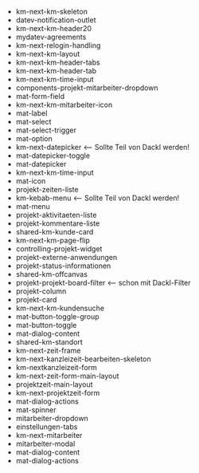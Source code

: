- km-next-km-skeleton
- datev-notification-outlet
- km-next-km-header20
- mydatev-agreements
- km-next-relogin-handling   
- km-next-km-layout    
- km-next-km-header-tabs    
- km-next-km-header-tab    
- km-next-km-time-input
- components-projekt-mitarbeiter-dropdown
- mat-form-field
- km-next-km-mitarbeiter-icon
- mat-label
- mat-select
- mat-select-trigger
- mat-option
- km-next-datepicker  <-- Sollte Teil von Dackl werden!
- mat-datepicker-toggle
- mat-datepicker
- km-next-km-time-input
- mat-icon
- projekt-zeiten-liste    
- km-kebab-menu     <-- Sollte Teil von Dackl werden!
- mat-menu 
- projekt-aktivitaeten-liste    
- projekt-kommentare-liste    
- shared-km-kunde-card    
- km-next-km-page-flip
- controlling-projekt-widget    
- projekt-externe-anwendungen    
- projekt-status-informationen    
- shared-km-offcanvas
- projekt-projekt-board-filter  <-- schon mit Dackl-Filter
- projekt-column
- projekt-card
- km-next-km-kundensuche
- mat-button-toggle-group
- mat-button-toggle
- mat-dialog-content
- shared-km-standort
- km-next-zeit-frame
- km-next-kanzleizeit-bearbeiten-skeleton
- km-nextkanzleizeit-form
- km-next-zeit-form-main-layout
- projektzeit-main-layout
- km-next-projektzeit-form
- mat-dialog-actions
- mat-spinner
- mitarbeiter-dropdown
- einstellungen-tabs
- km-next-mitarbeiter
- mitarbeiter-modal
- mat-dialog-content
- mat-dialog-actions